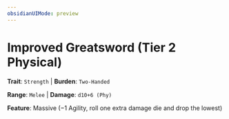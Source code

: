 ```yaml
---
obsidianUIMode: preview
---
```

# Improved Greatsword (Tier 2 Physical)

**Trait**: `Strength` | **Burden**: `Two-Handed`

**Range**: `Melee` | **Damage**: `d10+6 (Phy)`

**Feature**: Massive (−1 Agility, roll one extra damage die and drop the lowest)
